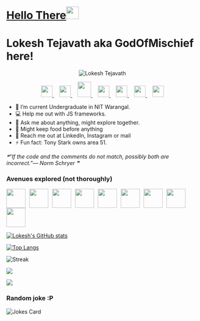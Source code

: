 <h1><a href="https://giphy.com/embed/8JTFsZmnTR1Rs1JFVP" target="_blank">Hello There</a><img src="https://media.giphy.com/media/hvRJCLFzcasrR4ia7z/giphy.gif" width="33px" height="33px"></h1>

# Lokesh Tejavath aka GodOfMischief here! 

<p align="center">
<img src="https://komarev.com/ghpvc/?username=lokeshtejavath&label=Profile%20views&color=0e75b6&style=flat" alt="Lokesh Tejavath" />

<p align="center">
    <a href="https://www.facebook.com/lokeshexe" >
        <img src="https://www.freepnglogos.com/uploads/facebook-logo-icon/facebook-logo-icon-file-facebook-icon-svg-wikimedia-commons-4.png" width="30px">
    </a>
    <img src="https://upload.wikimedia.org/wikipedia/en/thumb/9/98/Blank_button.svg/1200px-Blank_button.svg.png" width="10px">
    <a href="https://www.instagram.com/lokesh.exe/">
        <img src="https://www.freepnglogos.com/uploads/instagram-logo-png-transparent-background-hd-3.png" width="30px">
    </a>
    <img src="https://upload.wikimedia.org/wikipedia/en/thumb/9/98/Blank_button.svg/1200px-Blank_button.svg.png" width="10px">
    <a href="https://www.codechef.com/users/lokeshtejavath">
        <img src="https://static.uacdn.net/thumbnail/external-app-icons/ce4fd2180646452aa0b03c3ffa3ef8e2.png" width="35px" height="40px">
    </a>
    <img src="https://upload.wikimedia.org/wikipedia/en/thumb/9/98/Blank_button.svg/1200px-Blank_button.svg.png" width="10px"> 
    <a href="https://leetcode.com/lokeshtejavath/">
        <img src="https://leetcode.com/static/images/LeetCode_logo_rvs.png" width="30px">
    </a>
    <img src="https://upload.wikimedia.org/wikipedia/en/thumb/9/98/Blank_button.svg/1200px-Blank_button.svg.png" width="10px">
    <a href="https://codeforces.com/profile/lokeshtejavath">
        <img src="https://art.npanuhin.me/SVG/Codeforces/Codeforces.colored.svg" width="30px" >
    </a>
    <img src="https://upload.wikimedia.org/wikipedia/en/thumb/9/98/Blank_button.svg/1200px-Blank_button.svg.png" width="10px">
    <a href="https://tryhackme.com/p/godofmischief69">
        <img src="https://assets.tryhackme.com/img/logo/tryhackme_logo_full.svg" height="30px" >
    </a>
    <img src="https://upload.wikimedia.org/wikipedia/en/thumb/9/98/Blank_button.svg/1200px-Blank_button.svg.png" width="10px">
    <a href="https://www.linkedin.com/in/lokesh-tejavath-09373b142/">
        <img src="https://cdn.iconscout.com/icon/free/png-256/linkedin-3691226-3073746.png" height="30px" >
    </a>
</p>

- 🌱 I’m current Undergraduate in NIT Warangal.
- 💻 Help me out with JS frameworks.
- 💬 Ask me about anything, might explore together.
- 🍕 Might keep food before anything
- 📨 Reach me out at LinkedIn, Instagram or mail
- ⚡ Fun fact: Tony Stark owns area 51.
<!--STARTS_HERE_QUOTE_README-->
<i>❝“If the code and the comments do not match, possibly both are incorrect.”— Norm Schryer   ❞</i>
<!--ENDS_HERE_QUOTE_README-->


### Avenues explored (not thoroughly)
<p><img src="https://raw.githubusercontent.com/isocpp/logos/master/cpp_logo.png" height="50px" ><img src="https://upload.wikimedia.org/wikipedia/en/thumb/9/98/Blank_button.svg/1200px-Blank_button.svg.png" width="10px"><img src="https://upload.wikimedia.org/wikipedia/commons/thumb/1/18/C_Programming_Language.svg/695px-C_Programming_Language.svg.png" height="50px" ><img src="https://upload.wikimedia.org/wikipedia/en/thumb/9/98/Blank_button.svg/1200px-Blank_button.svg.png" width="10px"><img src="https://upload.wikimedia.org/wikipedia/en/thumb/3/30/Java_programming_language_logo.svg/1200px-Java_programming_language_logo.svg.png" height="50px" ><img src="https://upload.wikimedia.org/wikipedia/en/thumb/9/98/Blank_button.svg/1200px-Blank_button.svg.png" width="10px"><img src="https://upload.wikimedia.org/wikipedia/commons/thumb/6/61/HTML5_logo_and_wordmark.svg/512px-HTML5_logo_and_wordmark.svg.png" height="50px" ><img src="https://upload.wikimedia.org/wikipedia/en/thumb/9/98/Blank_button.svg/1200px-Blank_button.svg.png" width="10px"><img src="https://upload.wikimedia.org/wikipedia/commons/thumb/d/d5/CSS3_logo_and_wordmark.svg/1200px-CSS3_logo_and_wordmark.svg.png" height="50px" ><img src="https://upload.wikimedia.org/wikipedia/en/thumb/9/98/Blank_button.svg/1200px-Blank_button.svg.png" width="10px"><img src="https://cdn.iconscout.com/icon/free/png-256/javascript-2752148-2284965.png" height="50px" ><img src="https://upload.wikimedia.org/wikipedia/en/thumb/9/98/Blank_button.svg/1200px-Blank_button.svg.png" width="10px"><img src="https://upload.wikimedia.org/wikipedia/commons/thumb/c/c3/Python-logo-notext.svg/1200px-Python-logo-notext.svg.png" height="50px" ><img src="https://upload.wikimedia.org/wikipedia/en/thumb/9/98/Blank_button.svg/1200px-Blank_button.svg.png" width="10px"><img src="https://upload.wikimedia.org/wikipedia/commons/thumb/d/d9/Node.js_logo.svg/1280px-Node.js_logo.svg.png" height="50px" ><img src="https://upload.wikimedia.org/wikipedia/en/thumb/9/98/Blank_button.svg/1200px-Blank_button.svg.png" width="10px"><img src="https://cdn4.iconfinder.com/data/icons/logos-3/600/React.js_logo-512.png" height="50px" >
</p>


[![Lokesh's GitHub stats](https://github-readme-stats.vercel.app/api?username=lokeshtejavath&show_icons=true&theme=radical)
](https://github.com/lokeshtejavath)
<br>

[![Top Langs](https://github-readme-stats.vercel.app/api/top-langs/?username=lokeshtejavath&show_icons=true&theme=radical&layout=compact&langs_count=8)](https://github.com/lokeshtejavath)
<br>

![Streak](https://github-readme-streak-stats.herokuapp.com/?user=lokeshtejavath)
<br>

![](https://activity-graph.herokuapp.com/graph?username=lokeshtejavath&bg_color=073642&color=859900&line=006400&point=35aea1&area=true)
<br>

![](https://github-profile-summary-cards.vercel.app/api/cards/profile-details?username=lokeshtejavath&theme=solarized_dark)
<br>

### Random joke :P

![Jokes Card](https://readme-jokes.vercel.app/api)


